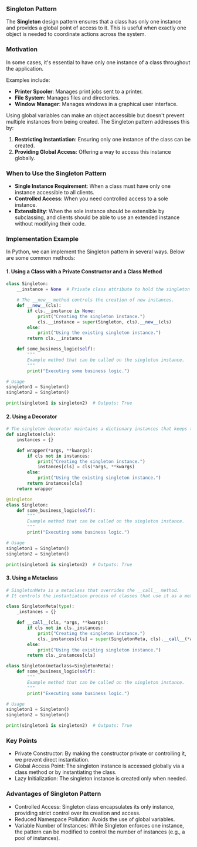 ### Singleton Pattern
The **Singleton** design pattern ensures that a class has only one instance and provides a global point of access to it. 
This is useful when exactly one object is needed to coordinate actions across the system.


### **Motivation**
In some cases, it's essential to have only one instance of a class throughout the application. 

Examples include:
- **Printer Spooler**: Manages print jobs sent to a printer.
- **File System**: Manages files and directories.
- **Window Manager**: Manages windows in a graphical user interface.

Using global variables can make an object accessible but doesn't prevent multiple instances from being created. 
The Singleton pattern addresses this by:
1. **Restricting Instantiation**: Ensuring only one instance of the class can be created.
2. **Providing Global Access**: Offering a way to access this instance globally.

### **When to Use the Singleton Pattern**
- **Single Instance Requirement**: When a class must have only one instance accessible to all clients.
- **Controlled Access**: When you need controlled access to a sole instance.
- **Extensibility**: When the sole instance should be extensible by subclassing, and clients should be able to use an extended instance without modifying their code.


### **Implementation Example**
In Python, we can implement the Singleton pattern in several ways. Below are some common methods:

#### **1. Using a Class with a Private Constructor and a Class Method**

```python
class Singleton:
    __instance = None  # Private class attribute to hold the singleton instance

    # The __new__ method controls the creation of new instances.
    def __new__(cls):
        if cls.__instance is None:
            print("Creating the singleton instance.")
            cls.__instance = super(Singleton, cls).__new__(cls)
        else:
            print("Using the existing singleton instance.")
        return cls.__instance

    def some_business_logic(self):
        """
        Example method that can be called on the singleton instance.
        """
        print("Executing some business logic.")

# Usage
singleton1 = Singleton()
singleton2 = Singleton()

print(singleton1 is singleton2)  # Outputs: True
```

#### **2. Using a Decorator**

```python
# The singleton decorator maintains a dictionary instances that keeps track of class instances.
def singleton(cls):
    instances = {}

    def wrapper(*args, **kwargs):
        if cls not in instances:
            print("Creating the singleton instance.")
            instances[cls] = cls(*args, **kwargs)
        else:
            print("Using the existing singleton instance.")
        return instances[cls]
    return wrapper

@singleton
class Singleton:
    def some_business_logic(self):
        """
        Example method that can be called on the singleton instance.
        """
        print("Executing some business logic.")

# Usage
singleton1 = Singleton()
singleton2 = Singleton()

print(singleton1 is singleton2)  # Outputs: True
```


#### **3. Using a Metaclass**

```python
# SingletonMeta is a metaclass that overrides the __call__ method.
# It controls the instantiation process of classes that use it as a metaclass.

class SingletonMeta(type):
    _instances = {}

    def __call__(cls, *args, **kwargs):
        if cls not in cls._instances:
            print("Creating the singleton instance.")
            cls._instances[cls] = super(SingletonMeta, cls).__call__(*args, **kwargs)
        else:
            print("Using the existing singleton instance.")
        return cls._instances[cls]

class Singleton(metaclass=SingletonMeta):
    def some_business_logic(self):
        """
        Example method that can be called on the singleton instance.
        """
        print("Executing some business logic.")

# Usage
singleton1 = Singleton()
singleton2 = Singleton()

print(singleton1 is singleton2)  # Outputs: True
```


### Key Points
- Private Constructor: By making the constructor private or controlling it, we prevent direct instantiation.
- Global Access Point: The singleton instance is accessed globally via a class method or by instantiating the class.
- Lazy Initialization: The singleton instance is created only when needed.


### Advantages of Singleton Pattern
- Controlled Access: Singleton class encapsulates its only instance, providing strict control over its creation and access.
- Reduced Namespace Pollution: Avoids the use of global variables.
- Variable Number of Instances: While Singleton enforces one instance, the pattern can be modified to control the number of instances (e.g., a pool of instances).





